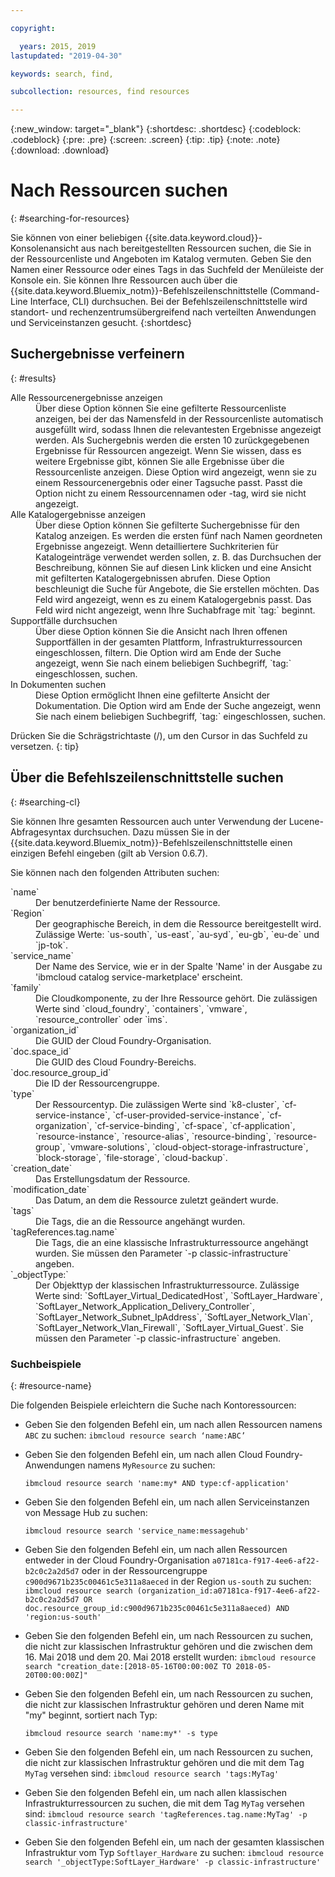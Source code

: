 ```yaml
---

copyright:

  years: 2015, 2019
lastupdated: "2019-04-30"

keywords: search, find,

subcollection: resources, find resources

---
```


{:new_window: target="_blank"}
{:shortdesc: .shortdesc}
{:codeblock: .codeblock}
{:pre: .pre}
{:screen: .screen}
{:tip: .tip}
{:note: .note}
{:download: .download}


# Nach Ressourcen suchen
{: #searching-for-resources}

Sie können von einer beliebigen {{site.data.keyword.cloud}}-Konsolenansicht aus nach bereitgestellten Ressourcen suchen, die Sie in der Ressourcenliste und Angeboten im Katalog vermuten. Geben Sie den Namen einer Ressource oder eines Tags in das Suchfeld der Menüleiste der Konsole ein. Sie können Ihre Ressourcen auch über die {{site.data.keyword.Bluemix_notm}}-Befehlszeilenschnittstelle (Command-Line Interface, CLI) durchsuchen. Bei der Befehlszeilenschnittstelle wird standort- und rechenzentrumsübergreifend nach verteilten Anwendungen und Serviceinstanzen gesucht.
{:shortdesc}

## Suchergebnisse verfeinern
{: #results}

<dl>
<dt>Alle Ressourcenergebnisse anzeigen</dt>
<dd>Über diese Option können Sie eine gefilterte Ressourcenliste anzeigen, bei der das Namensfeld in der Ressourcenliste automatisch ausgefüllt wird, sodass Ihnen die relevantesten Ergebnisse angezeigt werden. Als Suchergebnis werden die ersten 10 zurückgegebenen Ergebnisse für Ressourcen angezeigt. Wenn Sie wissen, dass es weitere Ergebnisse gibt, können Sie alle Ergebnisse über die Ressourcenliste anzeigen. Diese Option wird angezeigt, wenn sie zu einem Ressourcenergebnis oder einer Tagsuche passt. Passt die Option nicht zu einem Ressourcennamen oder -tag, wird sie nicht angezeigt.</dd>
<dt>Alle Katalogergebnisse anzeigen</dt>
<dd>Über diese Option können Sie gefilterte Suchergebnisse für den Katalog anzeigen. Es werden die ersten fünf nach Namen geordneten Ergebnisse angezeigt. Wenn detailliertere Suchkriterien für Katalogeinträge verwendet werden sollen, z. B. das Durchsuchen der Beschreibung, können Sie auf diesen Link klicken und eine Ansicht mit gefilterten Katalogergebnissen abrufen. Diese Option beschleunigt die Suche für Angebote, die Sie erstellen möchten. Das Feld wird angezeigt, wenn es zu einem Katalogergebnis passt. Das Feld wird nicht angezeigt, wenn Ihre Suchabfrage mit `tag:` beginnt.</dd>
<dt>Supportfälle durchsuchen</dt>
<dd>Über diese Option können Sie die Ansicht nach Ihren offenen Supportfällen in der gesamten Plattform, Infrastrukturressourcen eingeschlossen, filtern. Die Option wird am Ende der Suche angezeigt, wenn Sie nach einem beliebigen Suchbegriff, `tag:` eingeschlossen, suchen.</dd>
<dt>In Dokumenten suchen</dt>
<dd>Diese Option ermöglicht Ihnen eine gefilterte Ansicht der Dokumentation. Die Option wird am Ende der Suche angezeigt, wenn Sie nach einem beliebigen Suchbegriff, `tag:` eingeschlossen, suchen.</dd>
</dl>

Drücken Sie die Schrägstrichtaste (/), um den Cursor in das Suchfeld zu versetzen.
{: tip}


## Über die Befehlszeilenschnittstelle suchen
{: #searching-cl}

Sie können Ihre gesamten Ressourcen auch unter Verwendung der Lucene-Abfragesyntax durchsuchen. Dazu müssen Sie in der {{site.data.keyword.Bluemix_notm}}-Befehlszeilenschnittstelle einen einzigen Befehl eingeben (gilt ab Version 0.6.7).


Sie können nach den folgenden Attributen suchen:

<dl>
<dt>`name`</dt>
<dd> Der benutzerdefinierte Name der Ressource.</dd>
<dt>`Region`</dt>
<dd>Der geographische Bereich, in dem die Ressource bereitgestellt wird. Zulässige Werte: `us-south`, `us-east`, `au-syd`, `eu-gb`, `eu-de` und `jp-tok`.</dd>
<dt>`service_name`</dt>
<dd>Der Name des Service, wie er in der Spalte 'Name' in der Ausgabe zu 'ibmcloud catalog service-marketplace' erscheint.</dd>
<dt>`family`</dt>
<dd>Die Cloudkomponente, zu der Ihre Ressource gehört. Die zulässigen Werte sind `cloud_foundry`, `containers`, `vmware`, `resource_controller` oder `ims`. </dd></dd>
<dt>`organization_id`</dt>
<dd>Die GUID der Cloud Foundry-Organisation.</dd>
<dt>`doc.space_id`</dt>
<dd>Die GUID des Cloud Foundry-Bereichs.</dd>
<dt>`doc.resource_group_id`</dt>
<dd>Die ID der Ressourcengruppe.</dd>
<dt>`type`</dt>
<dd>Der Ressourcentyp. Die zulässigen Werte sind `k8-cluster`, `cf-service-instance`, `cf-user-provided-service-instance`, `cf-organization`, `cf-service-binding`, `cf-space`, `cf-application`, `resource-instance`, `resource-alias`, `resource-binding`, `resource-group`, `vmware-solutions`, `cloud-object-storage-infrastructure`, `block-storage`, `file-storage`, `cloud-backup`. </dd>
<dt>`creation_date`</dt>
<dd>Das Erstellungsdatum der Ressource.</dd>
<dt>`modification_date`</dt>
<dd> Das Datum, an dem die Ressource zuletzt geändert wurde.</dd>
<dt>`tags`</dt>
<dd>Die Tags, die an die Ressource angehängt wurden. </dd>
<dt>`tagReferences.tag.name`</dt>
<dd>Die Tags, die an eine klassische Infrastrukturressource angehängt wurden. Sie müssen den Parameter `-p classic-infrastructure` angeben. </dd>  
<dt>`_objectType:`</dt>
<dd>Der Objekttyp der klassischen Infrastrukturressource. Zulässige Werte sind: `SoftLayer_Virtual_DedicatedHost`, `SoftLayer_Hardware`, `SoftLayer_Network_Application_Delivery_Controller`, `SoftLayer_Network_Subnet_IpAddress`, `SoftLayer_Network_Vlan`, `SoftLayer_Network_Vlan_Firewall`, `SoftLayer_Virtual_Guest`. Sie müssen den Parameter `-p classic-infrastructure` angeben. </dd> 
</dl>

### Suchbeispiele
{: #resource-name}


Die folgenden Beispiele erleichtern die Suche nach Kontoressourcen:

* Geben Sie den folgenden Befehl ein, um nach allen Ressourcen namens `ABC` zu suchen:
    `ibmcloud resource search ‘name:ABC’`
  
* Geben Sie den folgenden Befehl ein, um nach allen Cloud Foundry-Anwendungen namens `MyResource` zu suchen: 

    `ibmcloud resource search 'name:my* AND type:cf-application'`

* Geben Sie den folgenden Befehl ein, um nach allen Serviceinstanzen von Message Hub zu suchen: 

    `ibmcloud resource search 'service_name:messagehub'`

* Geben Sie den folgenden Befehl ein, um nach allen Ressourcen entweder in der Cloud Foundry-Organisation `a07181ca-f917-4ee6-af22-b2c0c2a2d5d7` oder in der Ressourcengruppe `c900d9671b235c00461c5e311a8aeced` in der Region `us-south` zu suchen:
    `ibmcloud resource search (organization_id:a07181ca-f917-4ee6-af22-b2c0c2a2d5d7 OR doc.resource_group_id:c900d9671b235c00461c5e311a8aeced) AND 'region:us-south'`
    

* Geben Sie den folgenden Befehl ein, um nach Ressourcen zu suchen, die nicht zur klassischen Infrastruktur gehören und die zwischen dem 16. Mai 2018 und dem 20. Mai 2018 erstellt wurden:
    `ibmcloud resource search "creation_date:[2018-05-16T00:00:00Z TO 2018-05-20T00:00:00Z]"`
    
* Geben Sie den folgenden Befehl ein, um nach Ressourcen zu suchen, die nicht zur klassischen Infrastruktur gehören und deren Name mit "my" beginnt, sortiert nach Typ: 

    `ibmcloud resource search 'name:my*' -s type`
    
* Geben Sie den folgenden Befehl ein, um nach Ressourcen zu suchen, die nicht zur klassischen Infrastruktur gehören und die mit dem Tag `MyTag` versehen sind:
    `ibmcloud resource search 'tags:MyTag'`
    
* Geben Sie den folgenden Befehl ein, um nach allen klassischen Infrastrukturressourcen zu suchen, die mit dem Tag `MyTag` versehen sind:
    `ibmcloud resource search 'tagReferences.tag.name:MyTag' -p classic-infrastructure'`
    
* Geben Sie den folgenden Befehl ein, um nach der gesamten klassischen Infrastruktur vom Typ `Softlayer_Hardware` zu suchen:
    `ibmcloud resource search '_objectType:SoftLayer_Hardware' -p classic-infrastructure'`
  

